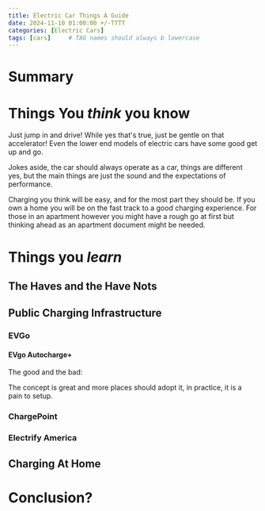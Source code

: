 ```yaml
---
title: Electric Car Things A Guide
date: 2024-11-10 01:00:00 +/-TTTT
categories: [Electric Cars]
tags: [cars]     # TAG names should always b lowercase
---
```



# Summary


# Things You *think* you know

Just jump in and drive! While yes that's true, just be gentle on that accelerator! Even the lower end models of electric cars have some good get up and go. 

Jokes aside, the car should always operate as a car, things are different yes, but the main things are just the sound and the expectations of performance. 

Charging you think will be easy, and for the most part they should be. If you own a home you will be on the fast track to a good charging experience. For those in an apartment however you might have a rough go at first but thinking ahead as an apartment document might be needed. 





# Things you *learn* 

## The Haves and the Have Nots

## Public Charging Infrastructure
### EVGo

####  EVgo Autocharge+

The good and the bad: 

The concept is great and more places should adopt it, in practice, it is a pain to setup. 

### ChargePoint

### Electrify America 

## Charging At Home


# Conclusion?

